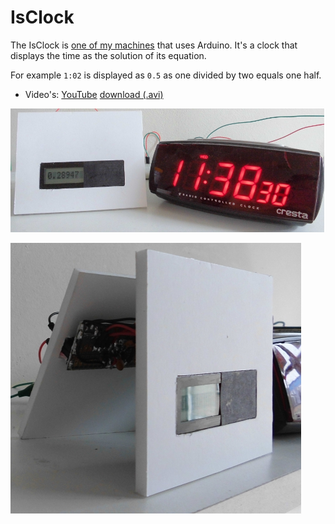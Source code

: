 # IsClock

The IsClock is [one of my machines](https://github.com/richelbilderbeek/Machines) that uses Arduino.
It's a clock that displays the time as the solution of its equation.

For example `1:02` is displayed as `0.5` as one divided by two equals one half.

 * Video's: [YouTube](https://www.youtube.com/watch?v=dvAbXpXpxsw) [download (.avi)](http://richelbilderbeek.nl/is_clock.avi)

![IsClock](IsClock.jpg)

![IsClock from the side](IsClockSide.jpg)


